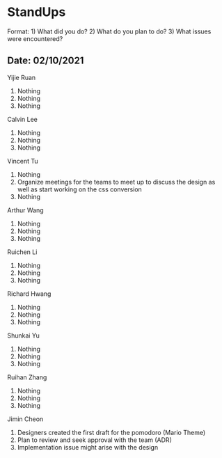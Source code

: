 # StandUps

Format: 1) What did you do? 2) What do you plan to do? 3) What issues were encountered?

## Date: 02/10/2021

Yijie Ruan 
1. Nothing
2. Nothing
3. Nothing

Calvin Lee
1. Nothing
2. Nothing
3. Nothing

Vincent Tu
1. Nothing
2. Organize meetings for the teams to meet up to discuss the design as well as start working on the css conversion 
3. Nothing

Arthur Wang
1. Nothing
2. Nothing
3. Nothing

Ruichen Li
1. Nothing
2. Nothing
3. Nothing

Richard Hwang
1. Nothing
2. Nothing
3. Nothing

Shunkai Yu
1. Nothing
2. Nothing
3. Nothing

Ruihan Zhang
1. Nothing
2. Nothing
3. Nothing

Jimin Cheon 
1. Designers created the first draft for the pomodoro (Mario Theme)
2. Plan to review and seek approval with the team (ADR)
3. Implementation issue might arise with the design
